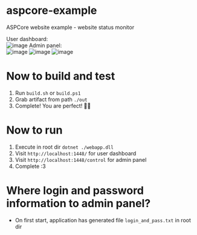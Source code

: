 # aspcore-example
ASPCore website example - website status monitor

User dashboard:   
![image](https://user-images.githubusercontent.com/13326808/48046613-18b2ec80-e1a6-11e8-9050-473e4dd99d0d.png)
Admin panel:  
![image](https://user-images.githubusercontent.com/13326808/48046640-308a7080-e1a6-11e8-9b99-f76b9d284ade.png)
![image](https://user-images.githubusercontent.com/13326808/48046645-384a1500-e1a6-11e8-8b35-68c244627cf9.png)
![image](https://user-images.githubusercontent.com/13326808/48046672-46983100-e1a6-11e8-9ff8-8c6e9dcc450a.png)



# Now to build and test

1. Run `build.sh` or `build.ps1`
2. Grab artifact from path `./out`
3. Complete! You are perfect! 👍🏿


# Now to run
1. Execute in root dir `dotnet ./webapp.dll`
2. Visit `http://localhost:1448/` for user dashboard
3. Visit `http://localhost:1448/control` for admin panel
4. Complete :3

# Where login and password information to admin panel?
- On first start, application has generated file `login_and_pass.txt` in root dir
